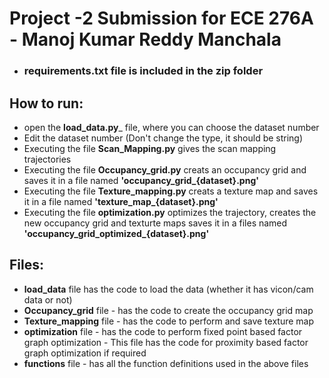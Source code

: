 
# Project -2 Submission for ECE 276A - Manoj Kumar Reddy Manchala

* ### **requirements.txt file is included in the zip folder**


## **How to run:**
* open the **load_data.py**_ file, where you can choose the dataset number
* Edit the dataset number (Don't change the type, it should be string)
* Executing the file **Scan_Mapping.py** gives the scan mapping trajectories
* Executing the file **Occupancy_grid.py** creats an occupancy grid and saves it in a file named **'occupancy_grid_{dataset}.png'**
* Executing the file **Texture_mapping.py** creats a texture map and saves it in a file named **'texture_map_{dataset}.png'**
* Executing the file **optimization.py** optimizes the trajectory, creates the new occupancy grid and texturte maps saves it in a files named **'occupancy_grid_optimized_{dataset}.png'**

## **Files:**
* **load_data** file has the code to load the data (whether it has vicon/cam data or not)
* **Occupancy_grid** file - has the code to create the occupancy grid map
* **Texture_mapping** file - has the code to perform and save texture map
* **optimization** file - has the code to perform fixed point based factor graph optimization - This file has the code for proximity based factor graph optimization if required
* **functions** file - has all the function definitions used in the above files

